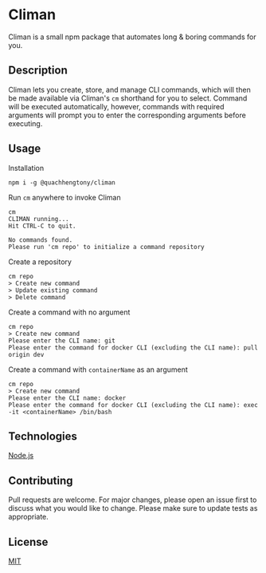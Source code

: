 # Climan

Climan is a small npm package that automates long & boring commands for you.

## Description

Climan lets you create, store, and manage CLI commands, which will then be made available via Climan's `cm` shorthand for you to select. Command will be executed automatically, however, commands with required arguments will prompt you to enter the corresponding arguments before executing.

## Usage

Installation

```
npm i -g @quachhengtony/climan
```

Run `cm` anywhere to invoke Climan

```
cm
CLIMAN running...
Hit CTRL-C to quit.

No commands found.
Please run 'cm repo' to initialize a command repository
```

Create a repository

```
cm repo
> Create new command
> Update existing command
> Delete command
```

Create a command with no argument

```
cm repo
> Create new command
Please enter the CLI name: git
Please enter the command for docker CLI (excluding the CLI name): pull origin dev
```

Create a command with `containerName` as an argument

```
cm repo
> Create new command
Please enter the CLI name: docker
Please enter the command for docker CLI (excluding the CLI name): exec -it <containerName> /bin/bash
```

## Technologies

[Node.js](https://nodejs.org/en/about/)

## Contributing

Pull requests are welcome. For major changes, please open an issue first to discuss what you would like to change. Please make sure to update tests as appropriate.

## License

[MIT](https://choosealicense.com/licenses/mit/)
